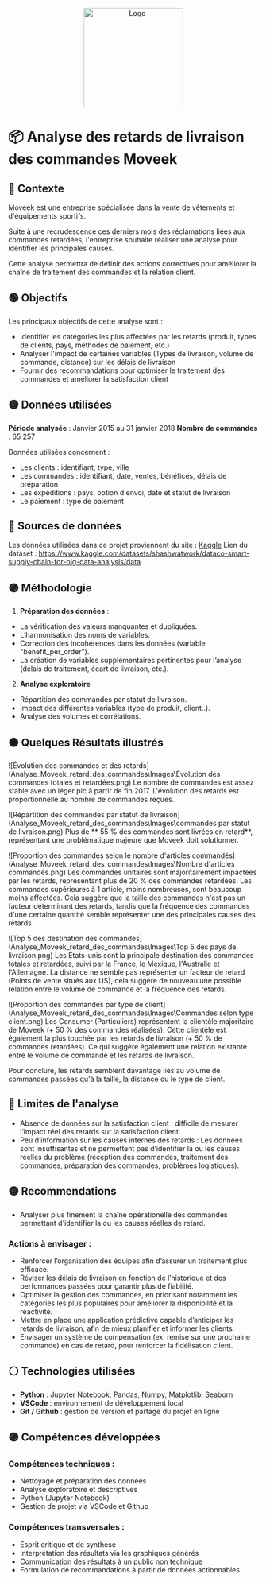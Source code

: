 <p align="center">
  <img src="Analyse_Moveek_retard_des_commandes\Images\Moveek_logo.png" alt="Logo" width="200">
</p>

# 📦 Analyse des retards de livraison des commandes Moveek



## 🔵 Contexte

Moveek est une entreprise spécialisée dans la vente de vêtements et d'équipements sportifs. 

Suite à une recrudescence ces derniers mois des réclamations liées aux commandes retardées, l'entreprise souhaite réaliser une analyse pour identifier les principales causes.

Cette analyse permettra de définir des actions correctives pour améliorer la chaîne de traitement des commandes et la relation client.



## 🟢 Objectifs

Les principaux objectifs de cette analyse sont :

- Identifier les catégories les plus affectées par les retards (produit, types de clients, pays, méthodes de paiement, etc.)
- Analyser l'impact de certaines variables (Types de livraison, volume de commande, distance) sur les délais de livraison
- Fournir des recommandations pour optimiser le traitement des commandes et améliorer la satisfaction client



## 🟡 Données utilisées

**Période analysée** : Janvier 2015 au 31 janvier 2018
**Nombre de commandes** : 65 257

Données utilisées concernent :

- Les clients : identifiant, type, ville
- Les commandes : identifiant, date, ventes, bénéfices, délais de préparation
- Les expéditions : pays, option d'envoi, date et statut de livraison
- Le paiement : type de paiement 



## 🔵 Sources de données

Les données utilisées dans ce projet proviennent du site : [Kaggle](https://www.kaggle.com/)
Lien du dataset : https://www.kaggle.com/datasets/shashwatwork/dataco-smart-supply-chain-for-big-data-analysis/data



## 🟣 Méthodologie

1. **Préparation des données** :

- La vérification des valeurs manquantes et dupliquées.
- L’harmonisation des noms de variables.
- Correction des incohérences dans les données (variable "benefit_per_order").
- La création de variables supplémentaires pertinentes pour l’analyse (délais de traitement, écart de livraison, etc.).

2. **Analyse exploratoire**

- Répartition des commandes par statut de livraison.
- Impact des différentes variables (type de produit, client..).
- Analyse des volumes et corrélations.



## 🟠 Quelques Résultats illustrés

![Évolution des commandes et des retards] (Analyse_Moveek_retard_des_commandes\Images\Évolution des commandes totales et retardées.png)
Le nombre de commandes est assez stable avec un léger pic à partir de fin 2017. L'évolution des retards est proportionnelle au nombre de commandes reçues.

![Répartition des commandes par statut de livraison] (Analyse_Moveek_retard_des_commandes\Images\commandes par statut de livraison.png)
Plus de ** 55 % des commandes sont livrées en retard**, représentant une problématique majeure que Moveek doit solutionner.

![Proportion des commandes selon le nombre d'articles commandés] (Analyse_Moveek_retard_des_commandes\Images\Nombre d'articles commandés.png)
Les commandes unitaires sont majoritairement impactées par les retards, représentant plus de 20 % des commandes retardées.
Les commandes supérieures à 1 article, moins nombreuses, sont beaucoup moins affectées. Cela suggère que la taille des commandes n'est pas un facteur déterminant des retards, tandis que la fréquence des commandes d'une certaine quantité semble représenter une des principales causes des retards

![Top 5 des destination des commandes] (Analyse_Moveek_retard_des_commandes\Images\Top 5 des pays de livraison.png)
Les États-unis sont la principale destination des commandes totales et retardées, suivi par la France, le Mexique, l'Australie et l'Allemagne.
La distance ne semble pas représenter un facteur de retard (Points de vente situés aux US), cela suggère de nouveau une possible relation entre le volume de commande et la fréquence des retards.

![Proportion des commandes par type de client] (Analyse_Moveek_retard_des_commandes\Images\Commandes selon type client.png)
Les Consumer (Particuliers) représentent la clientèle majoritaire de Moveek (+ 50 % des commandes réalisées).
Cette clientèle est également la plus touchée par les retards de livraison (+ 50 % de commandes retardées). Ce qui suggère également une relation existante entre le volume de commande et les retards de livraison.

Pour conclure, les retards semblent davantage liés au volume de commandes passées qu'à la taille, la distance ou le type de client.



## 🔴 Limites de l'analyse

- Absence de données sur la satisfaction client : difficile de mesurer l’impact réel des retards sur la satisfaction client.
- Peu d’information sur les causes internes des retards : Les données sont insuffisantes et ne permettent pas d’identifier la ou les causes réelles du problème (réception des commandes, traitement des commandes, préparation des commandes, problèmes logistiques).



## 🟡 Recommendations

- Analyser plus finement la chaîne opérationelle des commandes permettant d'identifier la ou les causes réelles de retard.

### Actions à envisager : 

- Renforcer l’organisation des équipes afin d’assurer un traitement plus efficace.
- Réviser les délais de livraison en fonction de l’historique et des performances passées pour garantir plus de fiabilité.
- Optimiser la gestion des commandes, en priorisant notamment les catégories les plus populaires pour améliorer la disponibilité et la réactivité.
- Mettre en place une application prédictive capable d’anticiper les retards de livraison, afin de mieux planifier et informer les clients.
- Envisager un système de compensation (ex. remise sur une prochaine commande) en cas de retard, pour renforcer la fidélisation client.




## ⚪ Technologies utilisées

- **Python** : Jupyter Notebook, Pandas, Numpy, Matplotlib, Seaborn
- **VSCode** : environnement de développement local
- **Git / Github** : gestion de version et partage du projet en ligne



## 🟣 Compétences développées

### Compétences techniques :

- Nettoyage et préparation des données
- Analyse exploratoire et descriptives
- Python (Jupyter Notebook)
- Gestion de projet via VSCode et Github

### Compétences transversales : 

- Esprit critique et de synthèse
- Interprétation des résultats via les graphiques générés
- Communication des résultats à un public non technique
- Formulation de recommandations à partir de données actionnables

